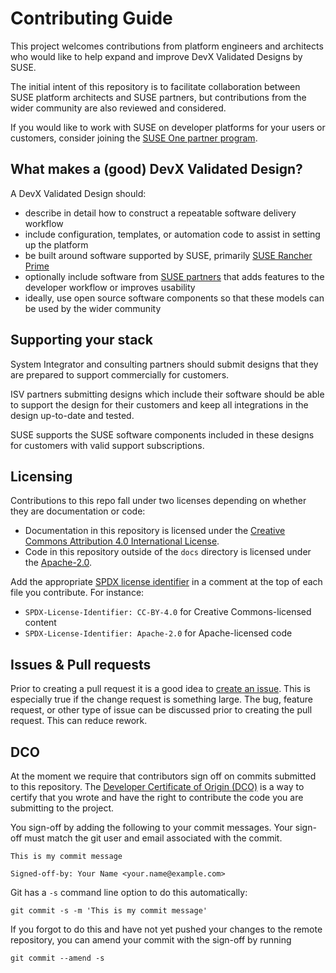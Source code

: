 # Contributing Guide

This project welcomes contributions from platform engineers and architects
who would like to help expand and improve DevX Validated Designs by SUSE. 

The initial intent of this repository is to facilitate collaboration between
SUSE platform architects and SUSE partners, but contributions from the wider
community are also reviewed and considered. 

If you would like to work with SUSE on developer platforms for your users or
customers, consider joining the [SUSE One partner
program](https://www.suse.com/partners/become-partner/).

## What makes a (good) DevX Validated Design? 

A DevX Validated Design should:
* describe in detail how to construct a repeatable software delivery workflow
* include configuration, templates, or automation code to assist in setting up the platform
* be built around software supported by SUSE, primarily [SUSE Rancher
  Prime](https://www.rancher.com/products/rancher-platform)
* optionally include software from [SUSE
  partners](https://www.suse.com/pcsc/home#search?platforms=1027) that adds
  features to the developer workflow or improves usability
* ideally, use open source software components so that these models can be used
  by the wider community

## Supporting your stack

System Integrator and consulting partners should submit designs that they are
prepared to support commercially for customers. 

ISV partners submitting designs which include their software should be able to
support the design for their customers and keep all integrations in the design
up-to-date and tested.

SUSE supports the SUSE software components included in these designs for
customers with valid support subscriptions. 

## Licensing

Contributions to this repo fall under two licenses depending on whether they are
documentation or code:

* Documentation in this repository is licensed under the [Creative Commons
  Attribution 4.0 International License](docs/LICENSE).
* Code in this repository outside of the `docs` directory is licensed under the
  [Apache-2.0](LICENSE).

Add the appropriate [SPDX license identifier](https://spdx.dev/learn/handling-license-info/) in a comment at the top of each file you contribute. For instance:
* `SPDX-License-Identifier: CC-BY-4.0` for Creative Commons-licensed content
* `SPDX-License-Identifier: Apache-2.0` for Apache-licensed code

## Issues & Pull requests

Prior to creating a pull request it is a good idea to [create an issue].
This is especially true if the change request is something large.
The bug, feature request, or other type of issue can be discussed prior to
creating the pull request. This can reduce rework.

[create an issue]: https://github.com/rancher/devx-designs/issues/new

## DCO

At the moment we require that contributors sign off on commits submitted to this
repository. The [Developer Certificate of Origin
(DCO)](https://probot.github.io/apps/dco/) is a way to certify that you wrote
and have the right to contribute the code you are submitting to the project.

You sign-off by adding the following to your commit messages. Your sign-off must
match the git user and email associated with the commit.

    This is my commit message

    Signed-off-by: Your Name <your.name@example.com>

Git has a `-s` command line option to do this automatically:

    git commit -s -m 'This is my commit message'

If you forgot to do this and have not yet pushed your changes to the remote
repository, you can amend your commit with the sign-off by running 

    git commit --amend -s 


